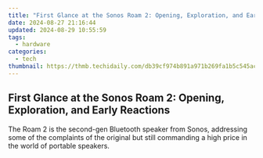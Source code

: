 ```yaml
---
title: "First Glance at the Sonos Roam 2: Opening, Exploration, and Early Reactions"
date: 2024-08-27 21:16:44
updated: 2024-08-29 10:55:59
tags:
  - hardware
categories:
  - tech
thumbnail: https://thmb.techidaily.com/db39cf974b891a971b269fa1b5c545ac5598c4412d012bd826ff7f5dff9de440.png
---
```


## First Glance at the Sonos Roam 2: Opening, Exploration, and Early Reactions

The Roam 2 is the second-gen Bluetooth speaker from Sonos, addressing some of the complaints of the original but still commanding a high price in the world of portable speakers.

<ins class="adsbygoogle"
     style="display:block"
     data-ad-format="autorelaxed"
     data-ad-client="ca-pub-7571918770474297"
     data-ad-slot="1223367746"></ins>



<ins class="adsbygoogle"
     style="display:block"
     data-ad-client="ca-pub-7571918770474297"
     data-ad-slot="8358498916"
     data-ad-format="auto"
     data-full-width-responsive="true"></ins>
